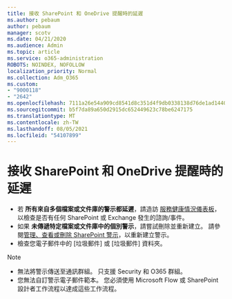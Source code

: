 ```yaml
---
title: 接收 SharePoint 和 OneDrive 提醒時的延遲
ms.author: pebaum
author: pebaum
manager: scotv
ms.date: 04/21/2020
ms.audience: Admin
ms.topic: article
ms.service: o365-administration
ROBOTS: NOINDEX, NOFOLLOW
localization_priority: Normal
ms.collection: Adm_O365
ms.custom:
- "9000118"
- "2642"
ms.openlocfilehash: 7111a26e54a909cd8541d8c351d4f9db0338138d76de1ad14402b1c86932b79c
ms.sourcegitcommit: b5f7da89a650d2915dc652449623c78be6247175
ms.translationtype: MT
ms.contentlocale: zh-TW
ms.lasthandoff: 08/05/2021
ms.locfileid: "54107899"
---
```

# <a name="delays-in-receiving-sharepoint-and-onedrive-alerts"></a>接收 SharePoint 和 OneDrive 提醒時的延遲

- 若 **所有來自多個檔案或文件庫的警示都延遲**，請造訪 [服務健康情況儀表板](https://portal.office.com/adminportal/home?ref=/servicehealth)，以檢查是否有任何 SharePoint 或 Exchange 發生的諮詢/事件。
- 如果 **未傳遞特定檔案或文件庫中的個別警示**，請嘗試刪除並重新建立。 請參閱[管理、查看或刪除 SharePoint 警示](https://support.microsoft.com/office/99dfb19c-9a90-4a8c-aba1-aa8c8afb0de2)，以重新建立警示。
- 檢查您電子郵件中的 [垃圾郵件] 或 [垃圾郵件] 資料夾。

> [!NOTE]
> - 無法將警示傳送至通訊群組。 只支援 Security 和 O365 群組。
> - 您無法自訂警示電子郵件範本。 您必須使用 Microsoft Flow 或 SharePoint 設計者工作流程以達成這些工作流程。
